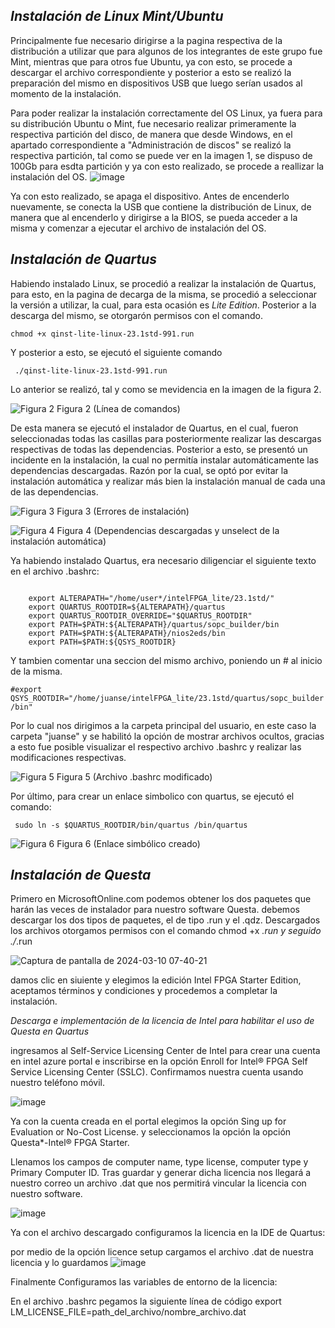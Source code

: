 *Instalación de Linux Mint/Ubuntu*
-

Principalmente fue necesario dirigirse a la pagina respectiva de la distribución a utilizar que para algunos de los integrantes de este grupo fue Mint, mientras que para otros fue Ubuntu, ya con esto, se procede a descargar el archivo correspondiente y posterior a esto se realizó la preparación del mismo en dispositivos USB que luego serían usados al momento de la instalación.

Para poder realizar la instalación correctamente del OS Linux, ya fuera para su distribución Ubuntu o Mint, fue necesario realizar primeramente la respectiva partición del disco, de manera que desde Windows, en el apartado correspondiente a "Administración de discos" se realizó la respectiva partición, tal como se puede ver en la imagen 1, se dispuso de 100Gb para esdta partición y ya con esto realizado, se procede a reallizar la instalación del OS.
![image](https://github.com/Juanseyanez/ElectronicaDigital1-G2-E3/assets/74801316/eedfadc0-e253-40f2-9166-47152db65ec8)

Ya con esto realizado, se apaga el dispositivo. Antes de encenderlo nuevamente, se conecta la USB que contiene la distribución de Linux, de manera que al encenderlo y dirigirse a la BIOS, se pueda acceder a la misma y comenzar a ejecutar el archivo de instalación del OS. 

*Instalación de Quartus*
--

Habiendo instalado Linux, se procedió a realizar la instalación de Quartus, para esto, en la pagina de decarga de la misma, se procedió a seleccionar la versión a utilizar, la cual, para esta ocasión es _Lite Edition_. Posterior a la descarga del mismo, se otorgarón permisos con el comando.


   ```chmod +x qinst-lite-linux-23.1std-991.run ```
   
Y posterior a esto, se ejecutó el siguiente comando

   ``` ./qinst-lite-linux-23.1std-991.run```

Lo anterior se realizó, tal y como se mevidencia en la imagen de la figura 2.

![Figura 2](images/Figura2.jpeg)
Figura 2 (Línea de comandos)

De esta manera se ejecutó el instalador de Quartus, en el cual, fueron seleccionadas todas las casillas para posteriormente realizar las descargas respectivas de todas  las dependencias. Posterior a esto, se presentó un incidente en la instalación, la cual no permitía instalar automáticamente las dependencias descargadas. Razón por la cual, se optó por evitar la instalación automática y realizar más bien la instalación manual de cada una de las dependencias. 

![Figura 3](images/Figura3.jpeg)
Figura 3 (Errores de instalación)

![Figura 4](images/Figura4.jpeg)
Figura 4 (Dependencias descargadas y unselect de la instalación automática)

Ya habiendo instalado Quartus, era necesario diligenciar el siguiente texto en el archivo .bashrc:

```

    export ALTERAPATH="/home/user*/intelFPGA_lite/23.1std/"
    export QUARTUS_ROOTDIR=${ALTERAPATH}/quartus
    export QUARTUS_ROOTDIR_OVERRIDE="$QUARTUS_ROOTDIR"
    export PATH=$PATH:${ALTERAPATH}/quartus/sopc_builder/bin
    export PATH=$PATH:${ALTERAPATH}/nios2eds/bin
    export PATH=$PATH:${QSYS_ROOTDIR}

```

Y tambien comentar una seccion del mismo archivo, poniendo un # al inicio de la misma.

``` #export QSYS_ROOTDIR="/home/juanse/intelFPGA_lite/23.1std/quartus/sopc_builder/bin" ```

Por lo cual nos dirigimos a la carpeta principal del usuario, en este caso la carpeta "juanse" y se habilitó la opción de mostrar archivos ocultos, gracias a esto fue posible visualizar el respectivo archivo .bashrc y realizar las modificaciones respectivas.

![Figura 5](images/Figura5.jpeg)
Figura 5 (Archivo .bashrc modificado)

Por último, para crear un enlace simbolico con quartus, se ejecutó el comando:

```  sudo ln -s $QUARTUS_ROOTDIR/bin/quartus /bin/quartus ```

![Figura 6](images/Figura6.jpeg)
Figura 6 (Enlace simbólico creado)


*Instalación de Questa*
--
  
 Primero en MicrosoftOnline.com podemos obtener los dos paquetes que harán las veces de instalador para nuestro software Questa. debemos descargar los dos tipos de paquetes, el de tipo .run y el .qdz. Descargados los archivos otorgamos permisos con el comando chmod +x *.run y seguido ./*.run 

   ![Captura de pantalla de 2024-03-10 07-40-21](https://github.com/Juanseyanez/ElectronicaDigital1-G2-E3/assets/150001189/25148da4-8116-4b25-9b3e-7c4a1ba29472)

   damos clic en siuiente y elegimos la edición Intel FPGA Starter Edition, aceptamos términos y condiciones y procedemos a completar la instalación.



*Descarga e implementación de la licencia de Intel para habilitar el uso de Questa en Quartus*

ingresamos al Self-Service Licensing Center de Intel para crear una cuenta en intel azure portal e inscribirse
en la opción Enroll for Intel® FPGA Self Service Licensing Center (SSLC).
Confirmamos nuestra cuenta usando nuestro teléfono móvil.

![image](https://github.com/Juanseyanez/ElectronicaDigital1-G2-E3/assets/150001189/98906f65-7391-4db3-9b64-1ab9cdabb0bf)

Ya con la cuenta creada en el portal elegimos la opción Sing up for Evaluation or No-Cost License.
y seleccionamos la opción la opción Questa*-Intel® FPGA Starter.

Llenamos los campos de computer name, type license, computer type y Primary Computer ID.
Tras guardar y generar dicha licencia nos llegará a nuestro correo un archivo .dat que nos permitirá vincular la licencia con nuestro software.

![image](https://github.com/Juanseyanez/ElectronicaDigital1-G2-E3/assets/150001189/7fad3fb4-7629-4c0b-a218-6950d974e5b7)

Ya con el archivo descargado configuramos la licencia en la IDE de Quartus:

por medio de la opción licence setup cargamos el archivo .dat de nuestra licencia y lo guardamos
![image](https://github.com/Juanseyanez/ElectronicaDigital1-G2-E3/assets/150001189/24abf2ab-81d4-4df5-915e-06dd67a20e73)


Finalmente Configuramos las variables de entorno de la licencia:

En el archivo .bashrc pegamos la siguiente línea de código
export LM_LICENSE_FILE=path_del_archivo/nombre_archivo.dat






